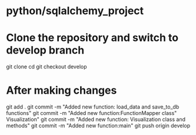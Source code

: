 # python/sqlalchemy_project

# Clone the repository and switch to develop branch
git clone <repository-url>
cd <repository-directory>
git checkout develop

# After making changes
git add .
git commit -m "Added new function: load_data and save_to_db functions"
git commit -m "Added new function:FunctionMapper class" Visualization"
git commit -m "Added new function: Visualization class and methods" 
git commit -m "Added new function:main" 
git push origin develop